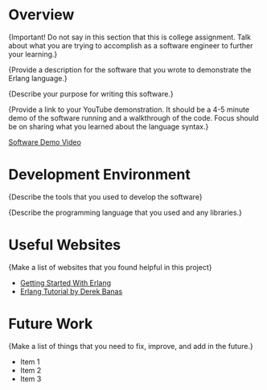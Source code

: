 # Overview

{Important!  Do not say in this section that this is college assignment.  Talk about what you are trying to accomplish as a software engineer to further your learning.}

{Provide a description for the software that you wrote to demonstrate the Erlang language.}

{Describe your purpose for writing this software.}

{Provide a link to your YouTube demonstration.  It should be a 4-5 minute demo of the software running and a walkthrough of the code.  Focus should be on sharing what you learned about the language syntax.}

[Software Demo Video](http://youtube.link.goes.here)

# Development Environment

{Describe the tools that you used to develop the software}

{Describe the programming language that you used and any libraries.}

# Useful Websites

{Make a list of websites that you found helpful in this project}
* [Getting Started With Erlang](https://erlang.org/documentation/doc-5.3/doc/getting_started/getting_started.html)
* [Erlang Tutorial by Derek Banas](https://www.youtube.com/watch?v=IEhwc2q1zG4)

# Future Work

{Make a list of things that you need to fix, improve, and add in the future.}
* Item 1
* Item 2
* Item 3